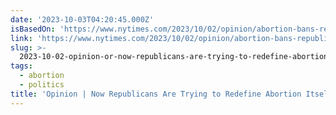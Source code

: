 ```yaml
---
date: '2023-10-03T04:20:45.000Z'
isBasedOn: 'https://www.nytimes.com/2023/10/02/opinion/abortion-bans-republicans.html'
link: 'https://www.nytimes.com/2023/10/02/opinion/abortion-bans-republicans.html'
slug: >-
  2023-10-02-opinion-or-now-republicans-are-trying-to-redefine-abortion-itself-the-new
tags:
  - abortion
  - politics
title: 'Opinion | Now Republicans Are Trying to Redefine Abortion Itself - The New '
---
```

 
